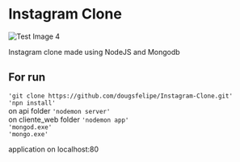 # Instagram Clone



![Test Image 4]([https://github.com/dougsfelipe/Instagram-Clone/cliente_web_instagram_clone/app/public/images/print.png](https://github.com/dougsfelipe/Instagram-Clone/cliente_web_instagram_clone/app/public/images/print.png))

Instagram clone made using NodeJS and Mongodb


## For run

`'git clone https://github.com/dougsfelipe/Instagram-Clone.git'` <br />
`'npn install'` <br />
on api folder   `'nodemon server'` <br />
on cliente_web folder   `'nodemon app'` <br />
`'mongod.exe'` <br />
`'mongo.exe'` <br />

application on localhost:80



